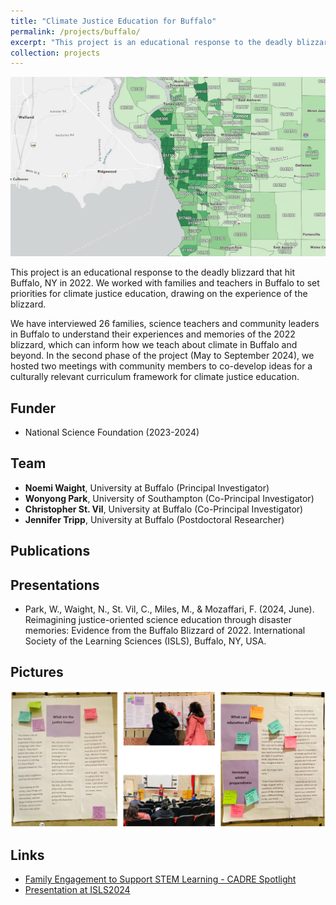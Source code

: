 ```yaml
---
title: "Climate Justice Education for Buffalo"
permalink: /projects/buffalo/
excerpt: "This project is an educational response to the deadly blizzard that hit Buffalo, NY in 2022. We are working with families and teachers in Buffalo to set priorities for climate justice education, drawing on the experience of the blizzard <br/><br/><img src='/images/buffalo.jpg' width='400'>"
collection: projects
---
```


<img src='/images/buffalo.jpg'>

This project is an educational response to the deadly blizzard that hit Buffalo, NY in 2022. We worked with families and teachers in Buffalo to set priorities for climate justice education, drawing on the experience of the blizzard. <br/>

We have interviewed 26 families, science teachers and community leaders in Buffalo to understand their experiences and memories of the 2022 blizzard, which can inform how we teach about climate in Buffalo and beyond. In the second phase of the project (May to September 2024), we hosted two meetings with community members to co-develop ideas for a culturally relevant curriculum framework for climate justice education. <br/>

## Funder
* National Science Foundation (2023-2024)

## Team
* **Noemi Waight**, University at Buffalo (Principal Investigator) <br/>
* **Wonyong Park**, University of Southampton (Co-Principal Investigator) <br/>
* **Christopher St. Vil**, University at Buffalo (Co-Principal Investigator) <br/>
* **Jennifer Tripp**, University at Buffalo (Postdoctoral Researcher) <br/>

## Publications

## Presentations
* Park, W., Waight, N., St. Vil, C., Miles, M., & Mozaffari, F. (2024, June). Reimagining justice-oriented science education through disaster memories: Evidence from the Buffalo Blizzard of 2022. International Society of the Learning Sciences (ISLS), Buffalo, NY, USA.

## Pictures
<img src='/images/buffcoalition.png'>

## Links
* [Family Engagement to Support STEM Learning - CADRE Spotlight](https://cadrek12.org/spotlight/family-engagement-stem-learning#waight)
* [Presentation at ISLS2024](/files/isls2024.pdf)
